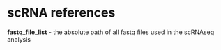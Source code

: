 # scRNA references
**fastq_file_list** - the absolute path of all fastq files used in the scRNAseq analysis
